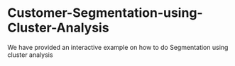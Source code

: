 # Customer-Segmentation-using-Cluster-Analysis
We have provided an interactive example on how to do Segmentation using cluster analysis
